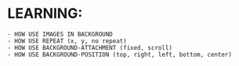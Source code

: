 # LEARNING:

    - HOW USE IMAGES IN BACKGROUND
    - HOW USE REPEAT (x, y, no repeat)
    - HOW USE BACKGROUND-ATTACHMENT (fixed, scroll)   
    - HOW USE BACKGROUND-POSITION (top, right, left, bottom, center) 

